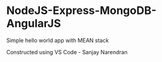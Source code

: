 # NodeJS-Express-MongoDB-AngularJS
Simple hello world app with MEAN stack

Constructed using VS Code - Sanjay Narendran
